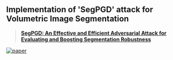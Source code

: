 ## Implementation of 'SegPGD' attack for Volumetric Image Segmentation 

> [**SegPGD: An Effective and Efficient Adversarial Attack for Evaluating and Boosting Segmentation Robustness**](https://arxiv.org/abs/2207.12391)<br>

[![paper](https://img.shields.io/badge/arXiv-Paper-<COLOR>.svg)](https://arxiv.org/abs/2207.12391)
